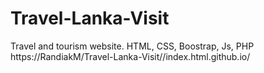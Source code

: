 # Travel-Lanka-Visit
Travel and tourism website. HTML, CSS, Boostrap, Js, PHP
https://RandiakM/Travel-Lanka-Visit//index.html.github.io/

